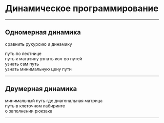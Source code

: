 # Динамическое программирование  

---  

## Одномерная динамика  

сравнить рукурсию и динамику  

путь по лестнице  
путь к магазину
узнать кол-во путей  
узнать сам путь  
узнать минимальную цену пути  

---  

## Двумерная динамика  

минимальный путь где диагональная матрица  
путь в клеточном лабиринте  
о заполнении рюкзака

---  

